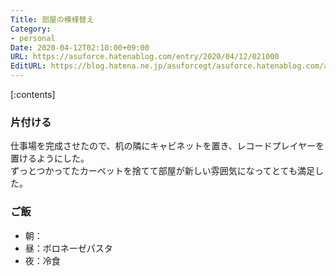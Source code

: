 ```yaml
---
Title: 部屋の模様替え
Category:
- personal
Date: 2020-04-12T02:10:00+09:00
URL: https://asuforce.hatenablog.com/entry/2020/04/12/021000
EditURL: https://blog.hatena.ne.jp/asuforcegt/asuforce.hatenablog.com/atom/entry/26006613548515909
---
```


[:contents]

### 片付ける

仕事場を完成させたので、机の隣にキャビネットを置き、レコードプレイヤーを置けるようにした。  
ずっとつかってたカーペットを捨てて部屋が新しい雰囲気になってとても満足した。

### ご飯

- 朝：
- 昼：ボロネーゼパスタ
- 夜：冷食
